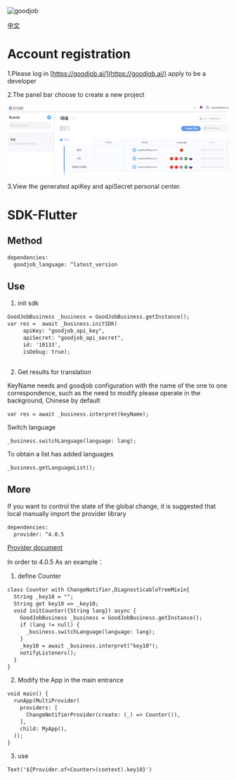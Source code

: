 
![goodjob](https://goodjob.ai/img/logo.a4108e28.svg)

[中文](./README_CN.md)

# Account registration

1.Please log in [https://goodjob.ai/](https://goodjob.ai/) apply to be a developer

2.The panel bar choose to create a new project

![goodjob](https://github.com/goodjob-ai/goodjob-flutter/blob/master/goodjob.png)

3.View the generated apiKey and apiSecret personal center.

# SDK-Flutter

## Method

```
dependencies:
  goodjob_language: ^latest_version

```

## Use

1. init sdk 
```plain
GoodJobBusiness _business = GoodJobBusiness.getInstance();
var res =  await _business.initSDK(
     apiKey: "goodjob_api_key",
     apiSecret: "goodjob_api_secret",
     id: '10133',
     isDebug: true);
    
```
2. Get results for translation

KeyName needs and goodjob configuration with the name of the one to one correspondence, 
such as the need to modify please operate in the background, Chinese by default

```plain
var res = await _business.interpret(keyName);
```
Switch language
```plain
_business.switchLanguage(language: lang);
```
To obtain a list has added languages
```plain
_business.getLanguageList();
```
## More

If you want to control the state of the global change, 
it is suggested that local manually import the provider library
```plain
dependencies:
  provider: ^4.0.5
```
[Provider document](https://pub.dev/packages/provider)

In order to 4.0.5 As an example：

1. define Counter 

```plain
class Counter with ChangeNotifier,DiagnosticableTreeMixin{
  String _key10 = "";
  String get key10 => _key10;
  void initCounter({String lang}) async {
    GoodJobBusiness _business = GoodJobBusiness.getInstance();
    if (lang != null) {
      _business.switchLanguage(language: lang);
    }
    _key10 = await _business.interpret("key10");
    notifyListeners();
  }  
}
```
2. Modify the App in the main entrance

```plain
void main() {
  runApp(MultiProvider(
    providers: [
      ChangeNotifierProvider(create: (_) => Counter()),
    ],
    child: MyApp(),
  ));
}
```
3. use

```plain
Text('${Provider.of<Counter>(context).key10}')
```
